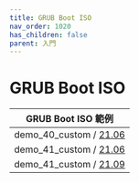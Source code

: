 ```yaml
---
title: GRUB Boot ISO
nav_order: 1020
has_children: false
parent: 入門
---
```



# GRUB Boot ISO


| GRUB Boot ISO 範例 |
| --- |
| demo_40_custom / [21.06](https://github.com/samwhelp/note-about-grub/tree/gh-pages/_demo/prototype/boot_iso/demo_40_custom/Archcraft/21.06) |
| demo_41_custom / [21.06](https://github.com/samwhelp/note-about-grub/tree/gh-pages/_demo/prototype/boot_iso/demo_41_custom/Archcraft/21.06) |
| demo_41_custom / [21.09](https://github.com/samwhelp/note-about-grub/tree/gh-pages/_demo/prototype/boot_iso/demo_41_custom/Archcraft/21.09) |
